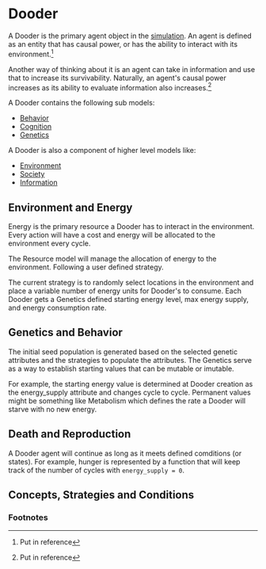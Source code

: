# Dooder

A Dooder is the primary agent object in the [simulation](Simulation.md). An agent is defined as an entity that has causal power, or has the ability to interact with its environment.[^1]

Another way of thinking about it is an agent can take in information and use that to increase its survivability. Naturally, an agent's causal power increases as its ability to evaluate information also increases.[^2]


A Dooder contains the following sub models:  

- [Behavior](Behavior.md)
- [Cognition](Cognition.md)
- [Genetics](Genetics.md)


A Dooder is also a component of higher level models like:  

- [Environment](Environment.md)
- [Society](Society.md)
- [Information](Information.md)


## Environment and Energy

Energy is the primary resource a Dooder has to interact in the environment. Every action will have a cost and energy will be allocated to the environment every cycle.

The Resource model will manage the allocation of energy to the environment. Following a user defined strategy.

The current strategy is to randomly select locations in the environment and place a variable number of energy units for Dooder's to consume. Each Dooder gets a Genetics defined starting energy level, max energy supply, and energy consumption rate.



## Genetics and Behavior

The initial seed population is generated based on the selected genetic attributes and the strategies to populate the attributes. The Genetics serve as a way to establish starting values that can be mutable or imutable.

For example, the starting energy value is determined at Dooder creation as the energy_supply attribute and changes cycle to cycle. Permanent values might be something like Metabolism which defines the rate a Dooder will starve with no new energy.



## Death and Reproduction

A Dooder agent will continue as long as it meets defined comditions (or states). For example, hunger is represented by a function that will keep track of the number of cycles with `energy_supply = 0`.




## Concepts, Strategies and Conditions





### Footnotes
[^1]: Put in reference
[^2]: Put in reference
